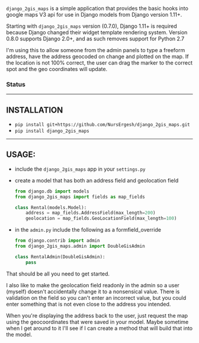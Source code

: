 ### <In English>

`django_2gis_maps` is a simple application that provides the basic
hooks into google maps V3 api for use in Django models from Django
version 1.11+.  

Starting with `django_2gis_maps` version (0.7.0), Django 1.11+ is
required because Django changed their widget template rendering system. 
Version 0.8.0 supports Django 2.0+, and as such removes support for Python 2.7

I'm using this to allow someone from the admin panels to type a
freeform address, have the address geocoded on change and plotted
on the map. If the location is not 100% correct, the user can
drag the marker to the correct spot and the geo coordinates will
update.

### Status
-----
INSTALLATION
-----
- `pip install git+https://github.com/NursErgesh/django_2gis_maps.git`
- `pip install django_2gis_maps`
------
USAGE:
------
- include the `django_2gis_maps` app in your `settings.py`
- create a model that has both an address field and geolocation field

  ```python
  from django.db import models
  from django_2gis_maps import fields as map_fields

  class Rental(models.Model):
      address = map_fields.AddressField(max_length=200)
      geolocation = map_fields.GeoLocationField(max_length=100)
  ```

- in the `admin.py` include the following as a formfield_override

  ```python
  from django.contrib import admin
  from django_2gis_maps.admin import DoubleGisAdmin

  class RentalAdmin(DoubleGisAdmin):
      pass
  ```

That should be all you need to get started.

I also like to make the geolocation field readonly in the admin so a user
(myself) doesn't accidentally change it to a nonsensical value. There is
validation on the field so you can't enter an incorrect value, but you could
enter something that is not even close to the address you intended.

When you're displaying the address back to the user, just request the map
using the geocoordinates that were saved in your model. Maybe sometime when
I get around to it I'll see if I can create a method that will build that
into the model.
